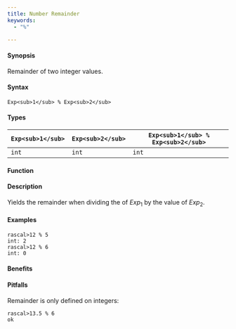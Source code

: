 ```yaml
---
title: Number Remainder
keywords:
  - "%"

---
```


#### Synopsis

Remainder of two integer values.

#### Syntax

`Exp<sub>1</sub> % Exp<sub>2</sub>`

#### Types


| `Exp<sub>1</sub>`  |  `Exp<sub>2</sub>` | `Exp<sub>1</sub> % Exp<sub>2</sub>`  |
| --- | --- | --- |
| `int`      |  `int`     | `int`                |


#### Function

#### Description

Yields the remainder when dividing the of _Exp_<sub>1</sub> by the value of _Exp_<sub>2</sub>.

#### Examples


```rascal-shell
rascal>12 % 5
int: 2
rascal>12 % 6
int: 0
```

#### Benefits

#### Pitfalls

Remainder is only defined on integers:

```rascal-shell
rascal>13.5 % 6
ok
```


